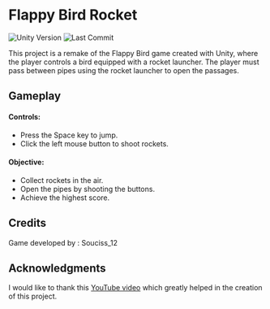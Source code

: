 # Flappy Bird Rocket

<img alt="Unity Version" src="https://img.shields.io/badge/Unity-2022.3.27f1-blue.svg"> <img alt="Last Commit" src="https://img.shields.io/github/last-commit/Souciss12/Flappy-Bird-Rocket">

This project is a remake of the Flappy Bird game created with Unity, where the player controls a bird equipped with a rocket launcher. The player must pass between pipes using the rocket launcher to open the passages.
## Gameplay

#### Controls:
  - Press the Space key to jump.
  - Click the left mouse button to shoot rockets.
#### Objective:
  - Collect rockets in the air.
  - Open the pipes by shooting the buttons.
  - Achieve the highest score.

## Credits

Game developed by : Souciss_12

## Acknowledgments

I would like to thank this [YouTube video](https://www.youtube.com/watch?v=XtQMytORBmM) which greatly helped in the creation of this project.
